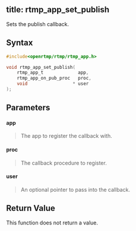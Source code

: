 title: rtmp_app_set_publish
--------------------------

Sets the publish callback.

## Syntax ##

```c
#include<openrtmp/rtmp/rtmp_app.h>

void rtmp_app_set_publish( 
	rtmp_app_t             app, 
	rtmp_app_on_pub_proc   proc, 
	void                 * user 
);
```

## Parameters ##
#### app ####
> The app to register the callback with.

#### proc ####
> The callback procedure to register.

#### user ####
> An optional pointer to pass into the callback.

## Return Value ##
This function does not return a value.
